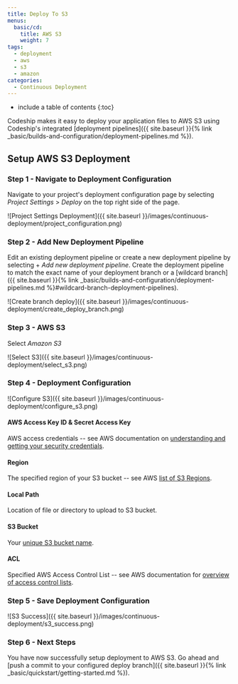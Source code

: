```yaml
---
title: Deploy To S3
menus:
  basic/cd:
    title: AWS S3
    weight: 7
tags:
  - deployment
  - aws
  - s3
  - amazon
categories:
  - Continuous Deployment
---
```


* include a table of contents
{:toc}

Codeship makes it easy to deploy your application files to AWS S3 using Codeship's integrated [deployment pipelines]({{ site.baseurl }}{% link _basic/builds-and-configuration/deployment-pipelines.md %}).

## Setup AWS S3 Deployment

### Step 1 - Navigate to Deployment Configuration
Navigate to your project's deployment configuration page by selecting _Project Settings_ > _Deploy_ on the top right side of the page.

![Project Settings Deployment]({{ site.baseurl }}/images/continuous-deployment/project_configuration.png)

### Step 2 - Add New Deployment Pipeline
Edit an existing deployment pipeline or create a new deployment pipeline by selecting + _Add new deployment pipeline_. Create the deployment pipeline to match the exact name of your deployment branch or a [wildcard branch]({{ site.baseurl }}{% link _basic/builds-and-configuration/deployment-pipelines.md %}#wildcard-branch-deployment-pipelines).

![Create branch deploy]({{ site.baseurl }}/images/continuous-deployment/create_deploy_branch.png)

### Step 3 - AWS S3
Select _Amazon S3_

![Select S3]({{ site.baseurl }}/images/continuous-deployment/select_s3.png)


### Step 4 - Deployment Configuration
![Configure S3]({{ site.baseurl }}/images/continuous-deployment/configure_s3.png)

#### AWS Access Key ID & Secret Access Key
AWS access credentials -- see AWS documentation on [understanding and getting your security credentials](https://docs.aws.amazon.com/general/latest/gr/aws-sec-cred-types.html).

#### Region
The specified region of your S3 bucket -- see AWS [list of S3 Regions](https://docs.aws.amazon.com/general/latest/gr/rande.html#s3_region).

#### Local Path
Location of file or directory to upload to S3 bucket.

#### S3 Bucket
Your [unique S3 bucket name](https://docs.aws.amazon.com/AmazonS3/latest/dev/BucketRestrictions.html).

#### ACL
Specified AWS Access Control List -- see AWS documentation for [overview of access control lists](https://docs.aws.amazon.com/AmazonS3/latest/dev/acl-overview.html).

### Step 5 - Save Deployment Configuration
![S3 Success]({{ site.baseurl }}/images/continuous-deployment/s3_success.png)

### Step 6 - Next Steps
You have now successfully setup deployment to AWS S3. Go ahead and [push a commit to your configured deploy branch]({{ site.baseurl }}{% link _basic/quickstart/getting-started.md %}).
